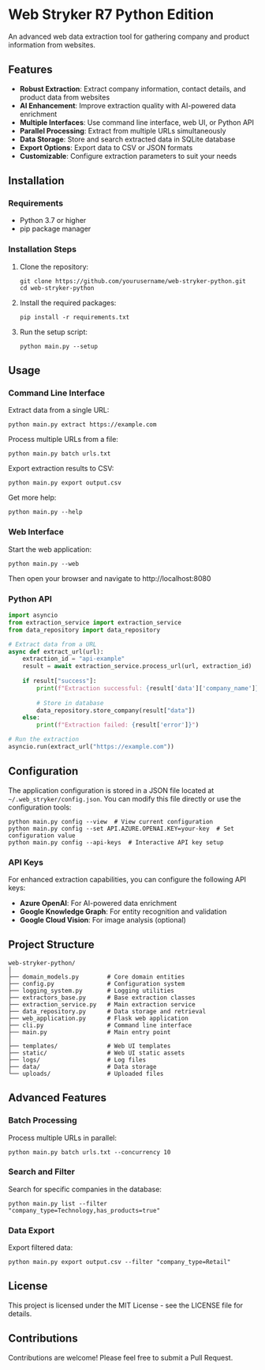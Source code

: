 # Web Stryker R7 Python Edition

An advanced web data extraction tool for gathering company and product information from websites.

## Features

- **Robust Extraction**: Extract company information, contact details, and product data from websites
- **AI Enhancement**: Improve extraction quality with AI-powered data enrichment
- **Multiple Interfaces**: Use command line interface, web UI, or Python API
- **Parallel Processing**: Extract from multiple URLs simultaneously
- **Data Storage**: Store and search extracted data in SQLite database
- **Export Options**: Export data to CSV or JSON formats
- **Customizable**: Configure extraction parameters to suit your needs

## Installation

### Requirements

- Python 3.7 or higher
- pip package manager

### Installation Steps

1. Clone the repository:
   ```
   git clone https://github.com/yourusername/web-stryker-python.git
   cd web-stryker-python
   ```

2. Install the required packages:
   ```
   pip install -r requirements.txt
   ```

3. Run the setup script:
   ```
   python main.py --setup
   ```

## Usage

### Command Line Interface

Extract data from a single URL:
```
python main.py extract https://example.com
```

Process multiple URLs from a file:
```
python main.py batch urls.txt
```

Export extraction results to CSV:
```
python main.py export output.csv
```

Get more help:
```
python main.py --help
```

### Web Interface

Start the web application:
```
python main.py --web
```

Then open your browser and navigate to http://localhost:8080

### Python API

```python
import asyncio
from extraction_service import extraction_service
from data_repository import data_repository

# Extract data from a URL
async def extract_url(url):
    extraction_id = "api-example"
    result = await extraction_service.process_url(url, extraction_id)
    
    if result["success"]:
        print(f"Extraction successful: {result['data']['company_name']}")
        
        # Store in database
        data_repository.store_company(result["data"])
    else:
        print(f"Extraction failed: {result['error']}")

# Run the extraction
asyncio.run(extract_url("https://example.com"))
```

## Configuration

The application configuration is stored in a JSON file located at `~/.web_stryker/config.json`. You can modify this file directly or use the configuration tools:

```
python main.py config --view  # View current configuration
python main.py config --set API.AZURE.OPENAI.KEY=your-key  # Set configuration value
python main.py config --api-keys  # Interactive API key setup
```

### API Keys

For enhanced extraction capabilities, you can configure the following API keys:

- **Azure OpenAI**: For AI-powered data enrichment
- **Google Knowledge Graph**: For entity recognition and validation
- **Google Cloud Vision**: For image analysis (optional)

## Project Structure

```
web-stryker-python/
│
├── domain_models.py        # Core domain entities
├── config.py               # Configuration system
├── logging_system.py       # Logging utilities
├── extractors_base.py      # Base extraction classes
├── extraction_service.py   # Main extraction service
├── data_repository.py      # Data storage and retrieval
├── web_application.py      # Flask web application
├── cli.py                  # Command line interface
├── main.py                 # Main entry point
│
├── templates/              # Web UI templates
├── static/                 # Web UI static assets
├── logs/                   # Log files
├── data/                   # Data storage
└── uploads/                # Uploaded files
```

## Advanced Features

### Batch Processing

Process multiple URLs in parallel:

```
python main.py batch urls.txt --concurrency 10
```

### Search and Filter

Search for specific companies in the database:

```
python main.py list --filter "company_type=Technology,has_products=true"
```

### Data Export

Export filtered data:

```
python main.py export output.csv --filter "company_type=Retail"
```

## License

This project is licensed under the MIT License - see the LICENSE file for details.

## Contributions

Contributions are welcome! Please feel free to submit a Pull Request.
